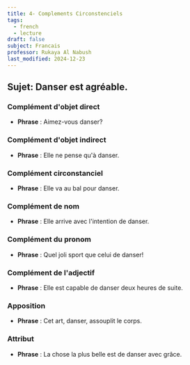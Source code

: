 ```yaml
---
title: 4- Complements Circonstenciels
tags:
  - french
  - lecture
draft: false
subject: Francais
professor: Rukaya Al Nabush
last_modified: 2024-12-23
---
```

## Sujet: Danser est agréable.
### Complément d'objet direct
- **Phrase** : Aimez-vous danser?
### Complément d'objet indirect
- **Phrase** : Elle ne pense qu'à danser.
### Complément circonstanciel
- **Phrase** : Elle va au bal pour danser.
### Complément de nom
- **Phrase** : Elle arrive avec l'intention de danser.
### Complément du pronom
- **Phrase** : Quel joli sport que celui de danser!
### Complément de l'adjectif
- **Phrase** : Elle est capable de danser deux heures de suite.
### Apposition
- **Phrase** : Cet art, danser, assouplit le corps.
### Attribut
- **Phrase** : La chose la plus belle est de danser avec grâce.
